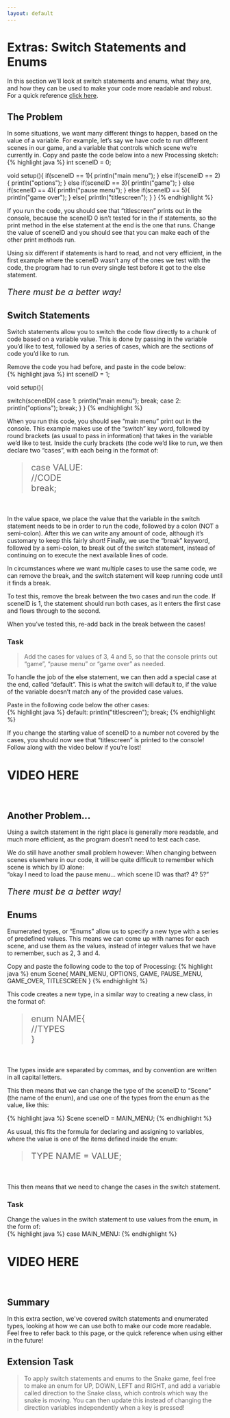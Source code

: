 ```yaml
---
layout: default
---
```


<h1>Extras: Switch Statements and Enums</h1>

In this section we'll look at switch statements and enums, what they are, and how they can be used to make your code more readable and robust. For a quick reference <a href="../QuickReference/switch_statements_and_enums">click here</a>.

<h2>The Problem</h2>
In some situations, we want many different things to happen, based on the value of a variable. For example, let’s say we have code to run different scenes in our game, and a variable that controls which scene we’re currently in.
Copy and paste the code below into a new Processing sketch:<br>
{% highlight java %}
int sceneID = 0;

void setup(){
  if(sceneID == 1){
    println("main menu");
  }
  else if(sceneID == 2){
    println("options");
  }
  else if(sceneID == 3){
    println("game");
  }
  else if(sceneID == 4){
    println("pause menu");
  }
  else if(sceneID == 5){
    println("game over");
  }
  else{
    println("titlescreen");
  }
}
{% endhighlight %}

If you run the code, you should see that “titlescreen” prints out in the console, because the sceneID 0 isn’t tested for in the if statements, so the print method in the else statement at the end is the one that runs. Change the value of sceneID and you should see that you can make each of the other print methods run.

Using six different if statements is hard to read, and not very efficient, in the first example where the sceneID wasn’t any of the ones we test with the code, the program had to run every single test before it got to the else statement.

<p style="font-size:20px"><i>There must be a better way!</i></p>

<h2 id="switch_statements">Switch Statements</h2>
Switch statements allow you to switch the code flow directly to a chunk of code based on a variable value. This is done by passing in the variable you’d like to test, followed by a series of cases, which are the sections of code you’d like to run.


Remove the code you had before, and paste in the code below:<br>
{% highlight java %}
int sceneID = 1;

void setup(){
  
  switch(sceneID){
    case 1:
      println("main menu");
      break;
    case 2:
      println("options");
      break;
  }
}
{% endhighlight %}<br>

When you run this code, you should see “main menu” print out in the console. This example makes use of the “switch” key word, followed by round brackets (as usual to pass in information) that takes in the variable we’d like to test. Inside the curly brackets (the code we’d like to run, we then declare two “cases”, with each being in the format of:
<blockquote style="font-size:20px">
case VALUE:<br>
	//CODE<br>
break;
</blockquote><br>

In the value space, we place the value that the variable in the switch statement needs to be in order to run the code, followed by a colon (NOT a semi-colon). After this we can write any amount of code, although it’s customary to keep this fairly short!
Finally, we use the “break” keyword, followed by a semi-colon, to break out of the switch statement, instead of continuing on to execute the next available lines of code.

In circumstances where we want multiple cases to use the same code, we can remove the break, and the switch statement will keep running code until it finds a break.

To test this, remove the break between the two cases and run the code. If sceneID is 1, the statement should run both cases, as it enters the first case and flows through to the second.

When you’ve tested this, re-add back in the break between the cases!

<h3>Task</h3>
<blockquote>
Add the cases for values of 3, 4 and 5, so that the console prints out “game”, “pause menu” or “game over” as needed.</blockquote>

To handle the job of the else statement, we can then add a special case at the end, called “default”. This is what the switch will default to, if the value of the variable doesn’t match any of the provided case values.

Paste in the following code below the other cases:<br>
{% highlight java %}
    default:
      println("titlescreen");
      break;
{% endhighlight %}<br>

If you change the starting value of sceneID to a number not covered by the cases, you should now see that “titlescreen” is printed to the console!
Follow along with the video below if you’re lost!

<h1>VIDEO HERE</h1>

<br>
<h2 id="another_problem">Another Problem...</h2>
Using a switch statement in the right place is generally more readable, and much more efficient, as the program doesn’t need to test each case.<br>

We do still have another small problem however: When changing between scenes elsewhere in our code, it will be quite difficult to remember which scene is which by ID alone:<br>
“okay I need to load the pause menu… which scene ID was that? 4? 5?”<br>

<p style="font-size:20px"><i>There must be a better way!</i></p>


<h2 id="enums">Enums</h2>
Enumerated types, or “Enums” allow us to specify a new type with a series of predefined values.
This means we can come up with names for each scene, and use them as the values, instead of integer values that we have to remember, such as 2, 3 and 4.<br>

Copy and paste the following code to the top of Processing:
{% highlight java %}
enum Scene{
  MAIN_MENU,
  OPTIONS,
  GAME,
  PAUSE_MENU,
  GAME_OVER,
  TITLESCREEN
}
{% endhighlight %}


This code creates a new type, in a similar way to creating a new class, in the format of:<br>
<blockquote style="font-size:20px">
enum NAME{<br>
    //TYPES<br>
}</blockquote><br>

The types inside are separated by commas, and by convention are written in all capital letters.

This then means that we can change the type of the sceneID to “Scene” (the name of the enum), and use one of the types from the enum as the value, like this:

{% highlight java %}
Scene sceneID = MAIN_MENU;
{% endhighlight %}<br>

As usual, this fits the formula for declaring and assigning to variables, where the value is one of the items defined inside the enum:

<blockquote style="font-size:20px">
TYPE NAME = VALUE;
</blockquote><br>

This then means that we need to change the cases in the switch statement.

<h3>Task</h3>
Change the values in the switch statement to use values from the enum, in the form of:<br>
{% highlight java %}
case MAIN_MENU:
{% endhighlight %}<br>


<h1>VIDEO HERE</h1>


<br>
<h2>Summary</h2>
In this extra section, we've covered switch statements and enumerated types, looking at how we can use both to make our code more readable. Feel free to refer back to this page, or the quick reference when using either in the future!

<h2>Extension Task</h2>
<blockquote>To apply switch statements and enums to the Snake game, feel free to make an enum for UP, DOWN, LEFT and RIGHT, and add a variable called direction to the Snake class, which controls which way the snake is moving. You can then update this instead of changing the direction variables independently when a key is pressed!
</blockquote>


